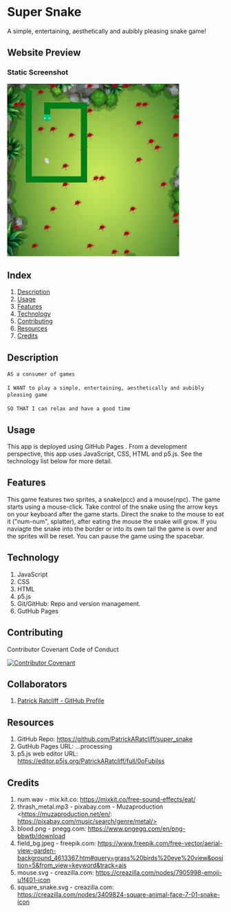 # Super Snake

A simple, entertaining, aesthetically and aubibly pleasing snake game!

## Website Preview

### Static Screenshot

<img src="assets/images/screen-shot.jpeg" width="400" height="400">

## Index

1. [Description](#description)
2. [Usage](#usage)
3. [Features](#features)
4. [Technology](#technology)
5. [Contributing](#contributing)
6. [Resources](#resources)
7. [Credits](#credits)

## Description

```
AS a consumer of games

I WANT to play a simple, entertaining, aesthetically and aubibly pleasing game

SO THAT I can relax and have a good time
````

## Usage

This app is deployed using GitHub Pages . From a development perspective, this app uses JavaScript, CSS, HTML and p5.js. See the technology list below for more detail.

## Features

This game features two sprites, a snake(pcc) and a mouse(npc). The game starts using a mouse-click. Take control of the snake using the arrow keys on your keyboard after the game starts. Direct the snake to the mouse to eat it ("num-num", splatter), after eating the mouse the snake will grow. If you naviagte the snake into the border or into its own tail the game is over and the sprites will be reset. You can pause the game using the spacebar.

## Technology

1. JavaScript
2. CSS
3. HTML
4. p5.js
5. Git/GitHub: Repo and version management.
6. GutHub Pages

## Contributing

Contributor Covenant Code of Conduct

[![Contributor Covenant](https://img.shields.io/badge/Contributor%20Covenant-2.1-4baaaa.svg)](https://www.contributor-covenant.org/version/2/1/code_of_conduct/code_of_conduct.md)

## Collaborators

1. [Patrick Ratcliff - GitHub Profile](https://github.com/PatrickARatcliff)

## Resources

1. GitHub Repo: <https://github.com/PatrickARatcliff/super_snake>
2. GutHub Pages URL: ...processing
3. p5.js web editor URL: <https://editor.p5js.org/PatrickARatcliff/full/0oFubilss>

## Credits

1. num.wav - mix.kit.co: <https://mixkit.co/free-sound-effects/eat/>
2. thrash_metal.mp3 - pixabay.com - Muzaproduction <https://muzaproduction.net/en/: https://pixabay.com/music/search/genre/metal/>
3. blood.png - pnegg.com: <https://www.pngegg.com/en/png-bbwtb/download>
4. field_bg.jpeg - freepik.com: <https://www.freepik.com/free-vector/aerial-view-garden-background_4613367.htm#query=grass%20birds%20eye%20view&position=5&from_view=keyword&track=ais>
5. mouse.svg - creazilla.com: <https://creazilla.com/nodes/7905998-emoji-u1f401-icon>
6. square_snake.svg - creazilla.com: <https://creazilla.com/nodes/3409824-square-animal-face-7-01-snake-icon>


